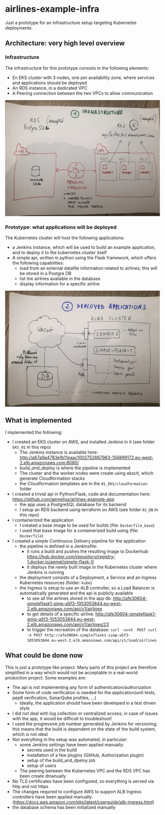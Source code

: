 # airlines-example-infra

Just a prototype for an infrastructure setup targeting Kubernetes deployments.

## Architecture: very high level overview

### Infrastructure

The infrastructure for this prototype consists in the following elements:

- En EKS cluster with 3 nodes, one per availability zone, where services and applications should be deployed
- An RDS instance, in a dedicated VPC
- A Peering connection between the two VPCs to allow communication

![infrastructure](infrastructure.jpg "infrastructure")

### Prototype: what applications will be deployed

The Kubernetes cluster will host the following applications:

- a Jenkins instance, which will be used to build an example application, and to deploy it to the kubernetes cluster itself
- A simple api, written in python using the Flask framework, which offers the following capabilities:
  - load from an external datafile information related to airlines; this will be stored in a Postgre DB
  - list the airlines available in the database
  - display information for a specific airline

![applications](applications.jpg "applications")

## What is implemented

I implemented the following:

- I created an EKS cluster on AWS, and installed Jenkins in it (see folder `EKS_01` in this repo)
  - The Jenkins instance is available here: http://a67a9a4783e1b11eaac1002752667983-156899172.eu-west-2.elb.amazonaws.com:8080/
  - *build_and_deploy* is where the pipeline is implemented
  - The cluster and the worker nodes were create using eksctl, which generate Cloudformation stacks
  - the Cloudformation templates are in the `01_EKS/cloudformation` folder
- I created a trivial api in Python/Flask, code and documentation here: https://github.com/aemelius/airlines-example-app
  - the app uses a PostgreSQL database for its backend
  - I setup an RDS backend using terraform on AWS (see folder `02_DB` in this repo) 
- I containerized the application
  - I created a base image to be used for builds (file: `Dockerfile_base`)
  - I used that base image for a containerized build using (file: `Dockerfile`)
- I created a simple Continuous Delivery pipeline for the application
  - the pipeline is defined in a Jenkinsfile:
    - it runs a build and pushes the resulting image to Dockerhub: https://hub.docker.com/repository/registry-1.docker.io/aemel/simple-flask-1/
    - it deploys the newly built image in the Kubernetes cluster where Jenkins is running
  - the deployment consists of a Deployment, a Service and an Ingress Kubernetes resources (folder: `kube`)
  - the Ingress is setup to use an ALB controller, so a Load Balancer is automatically generated and the api is publicly available
    - to see all the airlines stored in the app db: http://afe30604-simpleflask1-simp-a5f3-1053053844.eu-west-2.elb.amazonaws.com/api/v1/airlines
    - to get details of a specific airline: http://afe30604-simpleflask1-simp-a5f3-1053053844.eu-west-2.elb.amazonaws.com/api/v1/airlines/23
    - to trigger the recreation of the database: `curl -vvvX  POST curl -X POST http://afe30604-simpleflask1-simp-a5f3-1053053844.eu-west-2.elb.amazonaws.com/api/v1/load/airlines`
  
## What could be done now

This is just a prototype like project. Many parts of this project are therefore simplified in a way which would not be acceptable in a real-world production project.
Some examples are:
- The api is not implementing any form of authentication/authorization
- Some form of code verification is needed for the application(unit tests, pep8 verification, SonarQube profiles, ...)
  - Ideally, the application should have been developed in a test driven style
- I did not deal with log collection or centralized access; in case of issues with the app, it would be difficult to troubleshoot!
- I used the progressive job number generated by Jenkins for versioning; this means that the build is dependent on the state of the build system, which is not ideal
- Not everything in the setup was automated, in particular:
  - some Jenkins settings have been applied manually:
    - secrets used in the build
    - installation of a few plugins (GitHub, Authorization plugin)
    - setup of the build_and_dpeloy job
    - setup of users
  - The peering between the Kubernetes VPC and the RDS VPC has been create dmanually
- No TLS certificates have been configured, so everything is served via http and not https
- The changes required to configure AWS to support ALB Ingress controllers have been applied manually (https://docs.aws.amazon.com/eks/latest/userguide/alb-ingress.html)
- the database schema has been initialized manually

